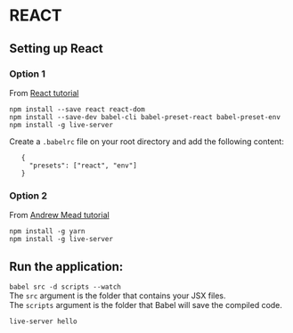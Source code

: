 # REACT

## Setting up React
 
 ### Option 1
 From [React tutorial](https://reactjs.org/docs/add-react-to-an-existing-app.html#installing-react)
 ```
 npm install --save react react-dom
 npm install --save-dev babel-cli babel-preset-react babel-preset-env
 npm install -g live-server

 ```

 Create a `.babelrc` file on your root directory and add the following content:
 ``` 
	{
	  "presets": ["react", "env"]
	}
 ```

 ### Option 2
 From [Andrew Mead tutorial](https://www.udemy.com/react-2nd-edition/learn/v4/content)
 ```
 npm install -g yarn
 npm install -g live-server
 ```

 ## Run the application:
 `babel src -d scripts --watch`  
 The `src` argument is the folder that contains your JSX files.  
 The `scripts` argument is the folder that Babel will save the compiled code.

 `live-server hello`
